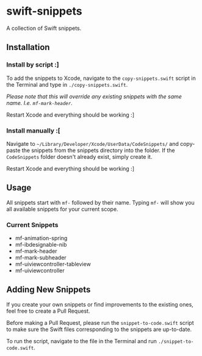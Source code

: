 # swift-snippets
A collection of Swift snippets.

## Installation
### Install by script :]
To add the snippets to Xcode, navigate to the `copy-snippets.swift` script in the Terminal and type in `./copy-snippets.swift`.

*Please note that this will override any existing snippets with the same name. I.e. `mf-mark-header`.*

Restart Xcode and everything should be working :]

### Install manually :[
Navigate to `~/Library/Developer/Xcode/UserData/CodeSnippets/` and copy-paste the snippets from the snippets directory into the folder. If the `CodeSnippets` folder doesn't already exist, simply create it.

Restart Xcode and everything should be working :]

## Usage
All snippets start with `mf-` followed by their name. Typing `mf-` will show you all available snippets for your current scope.

### Current Snippets
- mf-animation-spring
- mf-ibdesignable-nib
- mf-mark-header
- mf-mark-subheader
- mf-uiviewcontroller-tableview
- mf-uiviewcontroller

## Adding New Snippets
If you create your own snippets or find improvements to the existing ones, feel free to create a Pull Request.

Before making a Pull Request, please run the `snippet-to-code.swift` script to make sure the Swift files corresponding to the snippets are up-to-date.

To run the script, navigate to the file in the Terminal and run `./snippet-to-code.swift`.
